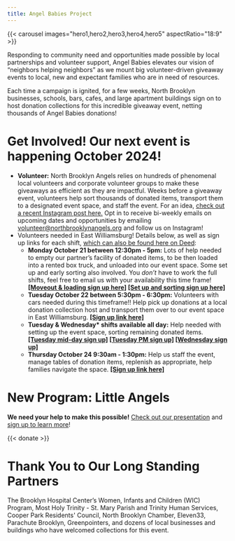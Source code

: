```yaml
---
title: Angel Babies Project
---
```


{{< carousel images="hero1,hero2,hero3,hero4,hero5" aspectRatio="18:9" >}}

Responding to community need and opportunities made possible by local partnerships and volunteer support, Angel Babies elevates our vision of “neighbors helping neighbors” as we mount big volunteer-driven giveaway events to local, new and expectant families who are in need of resources.

Each time a campaign is ignited, for a few weeks, North Brooklyn businesses, schools, bars, cafes, and large apartment buildings sign on to host donation collections for this incredible giveaway event, netting thousands of Angel Babies donations!

# Get Involved! Our next event is happening October 2024!

* **Volunteer:** North Brooklyn Angels relies on hundreds of phenomenal local volunteers and corporate volunteer groups to make these giveaways as efficient as they are impactful. Weeks before a giveaway event, volunteers help sort thousands of donated items, transport them to a designated event space, and staff the event. For an idea, [check out a recent Instagram post here.](https://www.instagram.com/p/C589SO7ufN1/?img_index=1) Opt in to receive bi-weekly emails on upcoming dates and opportunities by emailing [volunteer@northbrooklynangels.org](mailto:volunteer@northbrooklynangels.org) and follow us on Instagram!
* Volunteers needed in East Williamsburg! Details below, as well as sign up links for each shift, [which can also be found here on Deed](http://bit.ly/nbadeed):
  * **Monday October 21 between 12:30pm - 5pm:** Lots of help needed to empty our partner’s facility of donated items, to be then loaded into a rented box truck, and unloaded into our event space. Some set up and early sorting also involved. You *don’t* have to work the full shifts, feel free to email us with your availability this time frame! **[[Moveout & loading sign up here]](https://app.joindeed.org/deeds/6702ead4fdae5cb3d8efbb05) [[Set up and sorting sign up here]](https://app.joindeed.org/deeds/6702eb04fdae5cb3d8efbb60)**
  * **Tuesday October 22 between 5:30pm - 6:30pm:** Volunteers with cars needed during this timeframe!! Help pick up donations at a local donation collection host and transport them over to our event space in East Williamsburg. **[[Sign up link here]](https://app.joindeed.org/deeds/6702f8ced0be851e082c0616)**
  * **Tuesday & Wednesday\* shifts available all day:** Help needed with setting up the event space, sorting remaining donated items. **[[Tuesday mid-day sign up]](https://app.joindeed.org/deeds/6702ef44b29fd1c11ea9045a) [[Tuesday PM sign up]](https://app.joindeed.org/deeds/6702ef83fdae5cb3d8efc265) [[Wednesday sign up]](https://app.joindeed.org/deeds/6702ea1279776b136f2d1e39)**
  * **Thursday October 24 9:30am - 1:30pm:** Help us staff the event, manage tables of donation items, replenish as appropriate, help families navigate the space. **[[Sign up link here]](https://app.joindeed.org/deeds/6702e97d4910ad547b3bf625)**

# New Program: Little Angels

**We need your help to make this possible!** [Check out our presentation](https://bit.ly/2024abpresentation) and [sign up to learn more](https://bit.ly/nba2024ab)!

{{< donate >}}

# Thank You to Our Long Standing Partners

The Brooklyn Hospital Center’s Women, Infants and Children (WIC) Program, Most Holy Trinity - St. Mary Parish and Trinity Human Services, Cooper Park Residents' Council, North Brooklyn Chamber, Eleven33, Parachute Brooklyn, Greenpointers, and dozens of local businesses and buildings who have welcomed collections for this event.
